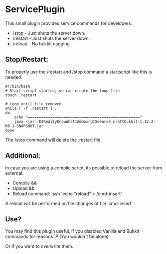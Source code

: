 # ServicePlugin

This small plugin provides service commands for developers:
- /stop - Just shuts the server down.
- /restart - Just shuts the server down.
- /reload - No bukkit nagging.

## Stop/Restart:

To properly use the /restart and /stop command a startscript like this is needed:

```
#!/bin/bash
# Start script started, we can create the loop-file
touch .restart

# Loop until file removed.
while [ -f .restart ] ;
do
    echo "=================================================="
    java -jar -DIReallyKnowWhatIAmDoingISwear=a craftbukkit-1.12.2-R0.1-SNAPSHOT.jar
done
```

The /stop command will delete the .restart file.

## Additional:

In case you are using a compile script, its possible to reload the server from external:
- Compile &&
- Upload &&
- Reload command: `ssh <server> 'echo "reload" > <serverPath>/cmd-insert'

A reload will be performed on file changes of file 'cmd-insert'

## Use?

You may find this plugin useful, if you disabled Vanilla and Bukkit commands for reasons :P (You wouldn't be alone)

Or if you want to overwrite them.
